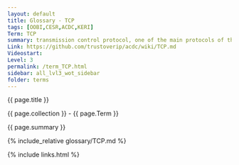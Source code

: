 ```yaml
---
layout: default
title: Glossary - TCP
tags: [OOBI,CESR,ACDC,KERI]
Term: TCP
summary: transmission control protocol, one of the main protocols of the Internet protocol suite.
Link: https://github.com/trustoverip/acdc/wiki/TCP.md
Videostart: 
Level: 3
permalink: /term_TCP.html
sidebar: all_lvl3_wot_sidebar
folder: terms
---
```


{{ page.title }}

{{ page.collection }} - {{ page.Term }}

   {{ page.summary }}

{% include_relative glossary/TCP.md %}

 {% include links.html %} 
